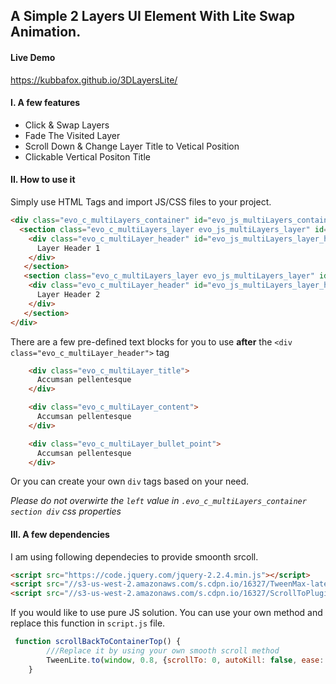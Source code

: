 ## A Simple 2 Layers UI Element With Lite Swap Animation. 

#### Live Demo
https://kubbafox.github.io/3DLayersLite/

#### I. A few features
- Click & Swap Layers
- Fade The Visited Layer
- Scroll Down & Change Layer Title to Vetical Position
- Clickable Vertical Positon Title

#### II. How to use it
Simply use HTML Tags and import JS/CSS files to your project. 

```HTML
<div class="evo_c_multiLayers_container" id="evo_js_multiLayers_container">
  <section class="evo_c_multiLayers_layer evo_js_multiLayers_layer" id="evo_js_multiLayers_layer_1">
    <div class="evo_c_multiLayer_header" id="evo_js_multiLayers_layer_header_1">
      Layer Header 1
    </div>
   </section>
   <section class="evo_c_multiLayers_layer evo_js_multiLayers_layer" id="evo_js_multiLayers_layer_2">
    <div class="evo_c_multiLayer_header" id="evo_js_multiLayers_layer_header_2">
      Layer Header 2
    </div>
   </section>
</div>   
```
There are a few pre-defined text blocks for you to use **after** the `<div class="evo_c_multiLayer_header">` tag


```HTML
    <div class="evo_c_multiLayer_title">
      Accumsan pellentesque
    </div>
```

```HTML
    <div class="evo_c_multiLayer_content">
      Accumsan pellentesque
    </div>
```

```HTML
    <div class="evo_c_multiLayer_bullet_point">
      Accumsan pellentesque
    </div>
```

Or you can create your own `div` tags based on your need. 

*Please do not overwirte the `left` value in `.evo_c_multiLayers_container section div` css properties*

#### III. A few dependencies
I am using following dependecies to provide smoonth srcoll.

```HTML
<script src="https://code.jquery.com/jquery-2.2.4.min.js"></script>
<script src="//s3-us-west-2.amazonaws.com/s.cdpn.io/16327/TweenMax-latest-beta.js?v=corn"></script>
<script src="//s3-us-west-2.amazonaws.com/s.cdpn.io/16327/ScrollToPlugin-latest-beta.js?v=corn"></script>
```

If you would like to use pure JS solution. You can use your own method and replace this function in `script.js` file.
```JavaScript
 function scrollBackToContainerTop() {
        ///Replace it by using your own smooth scroll method
        TweenLite.to(window, 0.8, {scrollTo: 0, autoKill: false, ease: Power2.easeOut});
    }
```


